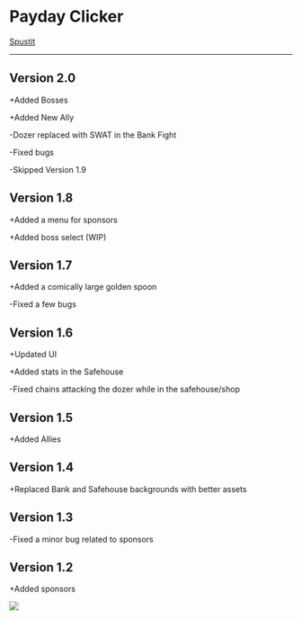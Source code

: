 # Payday Clicker
[Spustit](https://mcbeefyvevo.github.io/Payday-Clicker/)

------------------------------------------------------
<h2>Version 2.0</h2>
<p>+Added Bosses</p>
<p>+Added New Ally</p>
<p>-Dozer replaced with SWAT in the Bank Fight</p>
<p>-Fixed bugs</p>
<p>-Skipped Version 1.9</p>

<h2>Version 1.8</h2>
<p>+Added a menu for sponsors</p>
<p>+Added boss select (WIP)</p>

<h2>Version 1.7</h2>
<p>+Added a comically large golden spoon</p>
<p>-Fixed a few bugs</p>

<h2>Version 1.6</h2>
<p>+Updated UI</p>
<p>+Added stats in the Safehouse</p>
<p>-Fixed chains attacking the dozer while in the safehouse/shop</p>

<h2>Version 1.5</h2>
<p>+Added Allies</p>

<h2>Version 1.4</h2>
<p>+Replaced Bank and Safehouse backgrounds with better assets</p>

<h2>Version 1.3</h2>
<p>-Fixed a minor bug related to sponsors</p>

<h2>Version 1.2</h2>
<p>+Added sponsors</p>


![](https://media.tenor.com/4Lz2QTfgjzgAAAAd/among-us-payday.gif)
